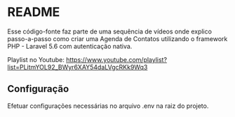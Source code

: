 # README #

Esse código-fonte faz parte de uma sequência de vídeos onde explico passo-a-passo como criar uma Agenda de Contatos utilizando o framework PHP - Laravel 5.6 com autenticação nativa.

Playlist no Youtube: https://www.youtube.com/playlist?list=PLitmYOL92_BWyr6XAY54daLVgcRKk9Wq3

## Configuração ##

Efetuar configurações necessárias no arquivo .env na raiz do projeto.
